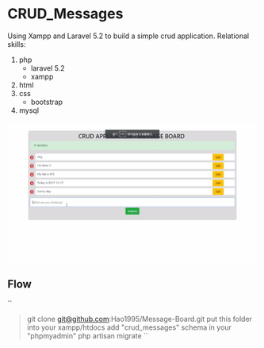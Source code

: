 # CRUD_Messages
Using Xampp and Laravel 5.2 to build a simple crud application.
Relational skills:
1. php
    - laravel 5.2
    - xampp
2. html
3. css
    - bootstrap
3. mysql

![CRUD_Messages](https://github.com/Hao1995/Message-Board/blob/master/crud-messages.gif "CRUD_Messages")

## Flow
``
> git clone git@github.com:Hao1995/Message-Board.git
> put this folder into your xampp/htdocs 
> add "crud_messages" schema in your "phpmyadmin"
> php artisan migrate
``